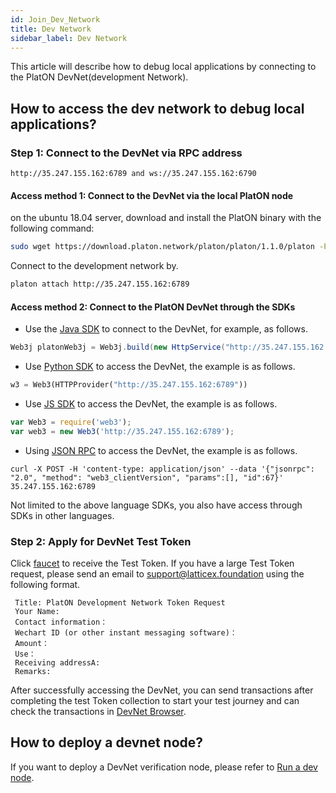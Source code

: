 ```yaml
---
id: Join_Dev_Network
title: Dev Network
sidebar_label: Dev Network
---
```


This article will describe how to debug local applications by connecting to the PlatON DevNet(development Network).

## How to access the dev network to debug local applications?

### **Step 1: Connect to the DevNet via RPC address**

```
http://35.247.155.162:6789 and ws://35.247.155.162:6790
```
#### Access method 1:  Connect to the DevNet via the local PlatON node
on the ubuntu 18.04 server, download and install the PlatON binary with the following command:
```bash
sudo wget https://download.platon.network/platon/platon/1.1.0/platon -P /usr/bin    
```
Connect to the development network by.
```bash
platon attach http://35.247.155.162:6789
```

#### Access method 2: Connect to the PlatON DevNet through the SDKs

- Use the [Java SDK](/docs/en/Java_SDK) to connect to the DevNet, for example, as follows.
```java
Web3j platonWeb3j = Web3j.build(new HttpService("http://35.247.155.162:6789"));
```
- Use [Python SDK](/docs/en/Python_SDK) to access the DevNet, the example is as follows.
```python
w3 = Web3(HTTPProvider("http://35.247.155.162:6789"))
```
- Use [JS SDK](/docs/en/JS_SDK) to access the DevNet, the example is as follows.
```js
var Web3 = require('web3');
var web3 = new Web3('http://35.247.155.162:6789');
```
- Using [JSON RPC](/docs/en/Json_Rpc) to access the DevNet, the example is as follows.
```curl
curl -X POST -H 'content-type: application/json' --data '{"jsonrpc": "2.0", "method": "web3_clientVersion", "params":[], "id":67}' 35.247.155.162:6789
```

Not limited to the above language SDKs, you also have access through SDKs in other languages.

### **Step 2: Apply for DevNet Test Token**

Click [faucet](https://faucet.platon.network/faucet/?id=e5d32df10aee11ec911142010a667c03) to receive the Test Token. If you have a large Test Token request, please send an email to support@latticex.foundation using the following format.
```
 Title: PlatON Development Network Token Request
 Your Name:
 Contact information：
 Wechart ID (or other instant messaging software)：
 Amount：
 Use：
 Receiving addressA:
 Remarks:
```

After successfully accessing the DevNet, you can send transactions after completing the test Token collection to start your test journey and can check the transactions in [DevNet Browser](https://devnetscan.platon.network).

## How to deploy a devnet node?

If you want to deploy a DevNet verification node, please refer to [Run a dev node](/docs/en/Become_PlatON_Dev_Verification).






